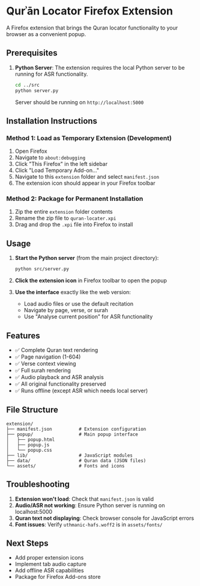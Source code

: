 # Qurʾān Locator Firefox Extension

A Firefox extension that brings the Quran locator functionality to your browser as a convenient popup.

## Prerequisites

1. **Python Server**: The extension requires the local Python server to be running for ASR functionality.
   ```bash
   cd ../src
   python server.py
   ```
   Server should be running on `http://localhost:5000`

## Installation Instructions

### Method 1: Load as Temporary Extension (Development)

1. Open Firefox
2. Navigate to `about:debugging`
3. Click "This Firefox" in the left sidebar
4. Click "Load Temporary Add-on..."
5. Navigate to this `extension` folder and select `manifest.json`
6. The extension icon should appear in your Firefox toolbar

### Method 2: Package for Permanent Installation

1. Zip the entire `extension` folder contents
2. Rename the zip file to `quran-locater.xpi`
3. Drag and drop the `.xpi` file into Firefox to install

## Usage

1. **Start the Python server** (from the main project directory):
   ```bash
   python src/server.py
   ```

2. **Click the extension icon** in Firefox toolbar to open the popup

3. **Use the interface** exactly like the web version:
   - Load audio files or use the default recitation
   - Navigate by page, verse, or surah
   - Use "Analyse current position" for ASR functionality

## Features

- ✅ Complete Quran text rendering
- ✅ Page navigation (1-604)
- ✅ Verse context viewing
- ✅ Full surah rendering
- ✅ Audio playback and ASR analysis
- ✅ All original functionality preserved
- ✅ Runs offline (except ASR which needs local server)

## File Structure

```
extension/
├── manifest.json          # Extension configuration
├── popup/                 # Main popup interface
│   ├── popup.html
│   ├── popup.js
│   └── popup.css
├── lib/                   # JavaScript modules
├── data/                  # Quran data (JSON files)
└── assets/                # Fonts and icons
```

## Troubleshooting

1. **Extension won't load**: Check that `manifest.json` is valid
2. **Audio/ASR not working**: Ensure Python server is running on localhost:5000
3. **Quran text not displaying**: Check browser console for JavaScript errors
4. **Font issues**: Verify `uthmanic-hafs.woff2` is in `assets/fonts/`

## Next Steps

- Add proper extension icons
- Implement tab audio capture
- Add offline ASR capabilities
- Package for Firefox Add-ons store
